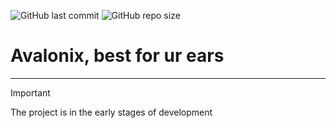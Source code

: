 ![GitHub last commit](https://img.shields.io/github/last-commit/Nokskiy/ClearConfig)
![GitHub repo size](https://img.shields.io/github/repo-size/Nokskiy/ClearConfig)
# Avalonix, best for ur ears
------
> [!IMPORTANT]
> The project is in the early stages of development


